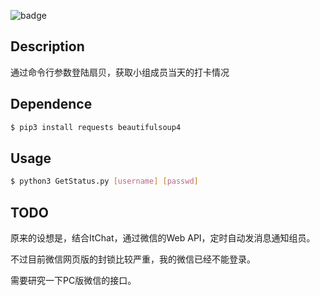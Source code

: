 ![badge](https://img.shields.io/badge/Python-3.4%2B-brightgreen.svg)

##	Description

通过命令行参数登陆扇贝，获取小组成员当天的打卡情况

##	Dependence

```bash
$ pip3 install requests beautifulsoup4
```

##	Usage

```bash
$ python3 GetStatus.py [username] [passwd]
```

##	TODO

原来的设想是，结合ItChat，通过微信的Web API，定时自动发消息通知组员。

不过目前微信网页版的封锁比较严重，我的微信已经不能登录。

需要研究一下PC版微信的接口。
